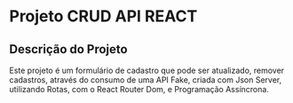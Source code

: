 # Projeto CRUD API REACT

## Descrição do Projeto

Este projeto é um formulário de cadastro que pode ser atualizado, remover cadastros, através do consumo de uma API Fake, criada com Json Server, utilizando Rotas, com o React Router Dom, e Programação Assíncrona.